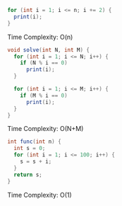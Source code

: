 ```java
for (int i = 1; i <= n; i += 2) {
  print(i);
}
```
Time Complexity: O(n)

```java
void solve(int N, int M) {
  for (int i = 1; i <= N; i++) {
    if (N % i == 0)
      print(i);
  }

  for (int i = 1; i <= M; i++) {
    if (M % i == 0)
      print(i);
  }
}
```
Time Complexity: O(N+M)

```java
int func(int n) {
  int s = 0;
  for (int i = 1; i <= 100; i++) {
    s = s + i;
  }
  return s;
}
```
Time Complexity: O(1)
